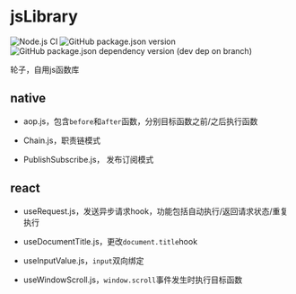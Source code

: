 # jsLibrary

![Node.js CI](https://github.com/mrrs878/jsLibrary/workflows/Node.js%20CI/badge.svg)
![GitHub package.json version](https://img.shields.io/github/package-json/v/mrrs878/jsLibrary)
![GitHub package.json dependency version (dev dep on branch)](https://img.shields.io/github/package-json/dependency-version/mrrs878/jsLibrary/dev/rollup/master)

轮子，自用js函数库

## native

- aop.js，包含`before`和`after`函数，分别目标函数之前/之后执行函数

- Chain.js，职责链模式

- PublishSubscribe.js， 发布订阅模式

## react

- useRequest.js，发送异步请求hook，功能包括自动执行/返回请求状态/重复执行

- useDocumentTitle.js，更改`document.title`hook

- useInputValue.js，`input`双向绑定

- useWindowScroll.js，`window.scroll`事件发生时执行目标函数
